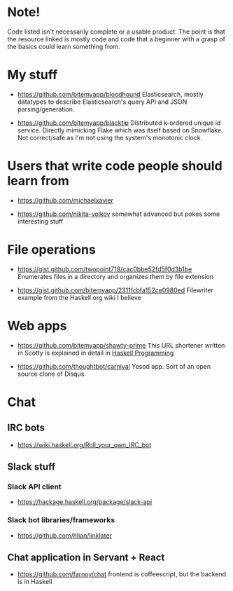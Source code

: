 # Note!

Code listed isn't necessarily complete or a usable product. The point is that the resource linked is mostly code and code that a beginner with a grasp of the basics could learn something from.

# My stuff

- https://github.com/bitemyapp/bloodhound Elasticsearch, mostly datatypes to describe Elasticsearch's query API and JSON parsing/generation.

- https://github.com/bitemyapp/blacktip Distributed k-ordered unique id service. Directly mimicking Flake which was itself based on Snowflake. Not correct/safe as I'm not using the system's monotonic clock.


# Users that write code people should learn from

- https://github.com/michaelxavier

- https://github.com/nikita-volkov somewhat advanced but pokes some interesting stuff


# File operations

- https://gist.github.com/twopoint718/cac0bbe52fd5f0d3b1be Enumerates files in a directory and organizes them by file extension

- https://gist.github.com/bitemyapp/2311fcbfa152ce0980ed Filewriter example from the Haskell.org wiki I believe


# Web apps

- https://github.com/bitemyapp/shawty-prime This URL shortener written in Scotty is explained in detail in [Haskell Programming](http://haskellbook.com)

- https://github.com/thoughtbot/carnival Yesod app. Sort of an open source clone of Disqus.


# Chat

## IRC bots

- https://wiki.haskell.org/Roll_your_own_IRC_bot

## Slack stuff

### Slack API client

- https://hackage.haskell.org/package/slack-api

### Slack bot libraries/frameworks

- https://github.com/hlian/linklater


## Chat application in Servant + React

- https://github.com/farnoy/chat frontend is coffeescript, but the backend is in Haskell
